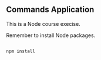 ## Commands Application

This is a Node course execise.

Remember to install Node packages.

```

npm install
```